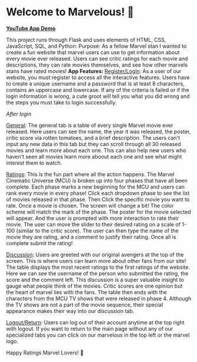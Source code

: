 # Welcome to Marvelous! 🦸
<b>[YouTube App Demo](https://youtu.be/DD1OSZYHsA8) </b>

This project runs through Flask and uses elements of HTML, CSS, JavaScript, SQL, and Python:
Purpose: As a fellow Marvel stan I wanted to create a fun website that marvel users can use to get information about every movie ever released. Users can see critic ratings for each movie and descriptions, they can rate movies themselves, and see how other marvels stans have rated movies!
<b> App Features: </b>
<u>Register/Login</u>: As a user of our website, you must register to access all the interactive features. Users have to create a unique username and a password that is at least 8 characters, contains an uppercase and lowercase. If any of the criteria is failed or if the login information is wrong, a cute groot will tell you what you did wrong and the steps you must take to login successfully.

*After login*

<u>General</u>: The general tab is a table of every single Marvel movie ever released. Here users can see the name, the year it was released, the poster, critic score via rotten tomatoes, and a brief description. The users can't input any new data in this tab but they can scroll through all 30 released movies and learn more about each one. This can also help new users who haven't seen all movies learn more aboout each one and see what might interest them to watch.

<u>Ratings</u>: This is the fun part where all the action happens. The Marvel Cinematic Universe (MCU) is broken up into four phases that have all been complete. Each phase marks a new beginning for the MCU and users can rank every movie in every phase! Click each dropdown phase to see the list of movies released in that phase. Then Click the specific movie you want to rate.
Once a movie is chosen. The screen will change a bit! The color scheme will match the mark of the phase. The poster for the movie selected will appear. And the user is prompted with more interaction to rate their movie. The user can move the slider to their desired rating on a scale of 1-100 (similar to the critic score). The user can then type the name of the movie they are rating, and a comment to justify their rating. Once all is complete submit the rating!

<u>Discussion</u>: Users are greeted with our original avengers at the top of the screen. This is where users can learn more about other fans from our site! The table displays the most recent ratings to the first ratings of the website. Here we can see the username of the person who submitted the rating, the score and the comment left. This discussion is a super valuable insight to gauge what people think of the movies. Critic scores are one opinion but the heart of marvel lies with the fans. The table then ends with the characters from the MCU TV shows that were released in phase 4. Although the TV shows are not a part of the movie sequence, their special appearance makes their way into our discussion tab.

<u>Logout/Return</u>: Users can log out of their account anytime at the top right with logout. If you want to return to the main page without any of our specialized tabs you can click on our marvelous in the top left or the marvel logo.

Happy Ratings Marvel Lovers! 🦸

